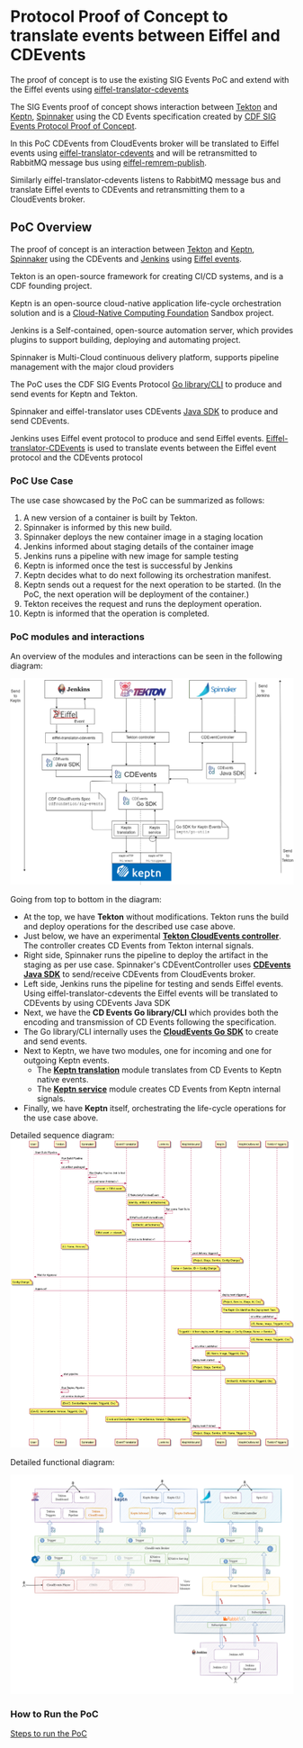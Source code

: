 # Protocol Proof of Concept to translate events between Eiffel and CDEvents
The proof of concept is to use the existing SIG Events PoC and extend with the Eiffel events using [eiffel-translator-cdevents](https://github.com/eiffel-community/eiffel-translator-cdevents)

The SIG Events proof of concept shows interaction between [Tekton](https://tekton.dev)
and [Keptn](https://keptn.sh/), [Spinnaker](https://spinnaker.io) using the CD Events specification created by [CDF SIG Events Protocol Proof of Concept](https://github.com/cdfoundation/sig-events/tree/main/poc#cdf-sig-events-protocol-proof-of-concept).

In this PoC CDEvents from CloudEvents broker will be translated to Eiffel events using [eiffel-translator-cdevents](https://github.com/eiffel-community/eiffel-translator-cdevents) and will be retransmitted to RabbitMQ message bus using [eiffel-remrem-publish](https://github.com/eiffel-community/eiffel-remrem-publish).

Similarly eiffel-translator-cdevents listens to RabbitMQ message bus and translate Eiffel events to CDEvents and retransmitting them to a CloudEvents broker.

## PoC Overview

The proof of concept is an interaction between [Tekton](https://tekton.dev)
and [Keptn](https://keptn.sh/), [Spinnaker](https://spinnaker.io) using the CDEvents and [Jenkins](https://jenkins.io) using [Eiffel events](https://eiffel-community.github.io/).

Tekton is an open-source framework for creating CI/CD systems, and is a CDF
founding project.

Keptn is an open-source cloud-native application life-cycle orchestration
solution and is a [Cloud-Native Computing Foundation](https://www.cncf.io/)
Sandbox project.

Jenkins is a Self-contained, open-source automation server, which
provides plugins to support building, deploying and automating project.

Spinnaker is Multi-Cloud continuous delivery platform,
supports pipeline management with the major cloud providers


The PoC uses the CDF SIG Events Protocol [Go library/CLI](https://github.com/cdfoundation/sig-events/tree/main/cde/sdk/go) to produce and send events for Keptn and Tekton.

Spinnaker and eiffel-translator uses CDEvents [Java SDK](https://github.com/cdevents/sdk-java) to produce and send CDEvents.

Jenkins uses Eiffel event protocol to produce and send Eiffel events.  [Eiffel-translator-CDEvents](https://github.com/eiffel-community/eiffel-translator-cdevents) is used to translate events between the Eiffel event protocol and the CDEvents protocol


### PoC Use Case

The use case showcased by the PoC can be summarized as follows:

1. A new version of a container is built by Tekton.
2. Spinnaker is informed by this new build.
3. Spinnaker deploys the new container image in a staging location
4. Jenkins informed about staging details of the container image
5. Jenkins runs a pipeline with new image for sample testing
6. Keptn is informed once the test is successful by Jenkins
3. Keptn decides what to do next following its orchestration manifest.
4. Keptn sends out a request for the next operation to be started.
   (In the PoC, the next operation will be deployment of the container.)
5. Tekton receives the request and runs the deployment operation.
6. Keptn is informed that the operation is completed.

### PoC modules and interactions

An overview of the modules and interactions can be seen in the following diagram:

![poc diagram](CDF-events-Spinnaker-Eiffel-PoC.png "PoC Diagram")

Going from top to bottom in the diagram:

* At the top, we have **Tekton** without modifications.
  Tekton runs the build and deploy operations for the described use case above.
* Just below, we have an experimental **[Tekton CloudEvents controller](https://github.com/tektoncd/experimental/tree/main/cloudevents)**.
  The controller creates CD Events from Tekton internal signals.
* Right side, Spinnaker runs the pipeline to deploy the artifact in the staging as per use case. Spinnaker's CDEventController uses **[ CDEvents Java SDK](https://github.com/cdevents/sdk-java)** to send/receive CDEvents from CloudEvents broker.
* Left side, Jenkins runs the pipeline for testing and sends Eiffel events. Using eiffel-translator-cdevents the Eiffel events will be translated to CDEvents by using  CDEvents Java SDK
* Next, we have the **CD Events Go library/CLI** which provides both the encoding
  and transmission of CD Events following the specification.
* The Go library/CLI internally uses the **[CloudEvents Go SDK](https://github.com/cloudevents/sdk-go)**
  to create and send events.
* Next to Keptn, we have two modules, one for incoming and one for outgoing Keptn events.
  * The **[Keptn translation](https://github.com/salaboy/keptn-cdf-translator)** module translates from CD Events
  to Keptn native events.
  * The **[Keptn service](https://github.com/salaboy/cdf-events-keptn-adapter)** module creates CD Events from Keptn internal signals.
* Finally, we have **Keptn** itself, orchestrating the life-cycle operations for the use case above.

Detailed sequence diagram:
![poc sequence diagram](sequence-spin-eiffel-cdevents.png "PoC Sequence Diagram")

Detailed functional diagram:

![poc functional diagram](sig-events-spinnaker-eiffel-functional.png "PoC Functional Diagram")


### How to Run the PoC

[Steps to run the PoC](./demo-script.md)
